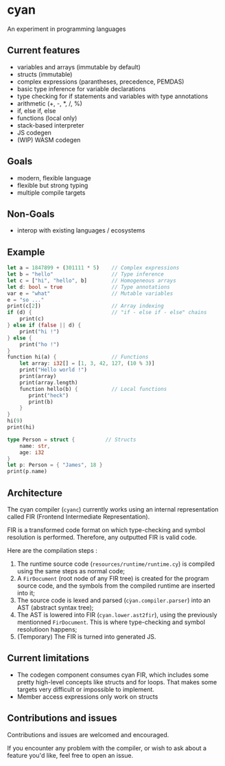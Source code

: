 # cyan
An experiment in programming languages

## Current features

* variables and arrays (immutable by default)
* structs (immutable)
* complex expressions (parantheses, precedence, PEMDAS)
* basic type inference for variable declarations
* type checking for if statements and variables with type annotations
* arithmetic (+, -, \*, /, %)
* if, else if, else
* functions (local only)
* stack-based interpreter
* JS codegen
* (WIP) WASM codegen

## Goals

* modern, flexible language
* flexible but strong typing
* multiple compile targets

## Non-Goals

* interop with existing languages / ecosystems

## Example

```rust
let a = 1847899 + (301111 * 5)    // Complex expressions
let b = "hello"                   // Type inference
let c = ["hi", "hello", b]        // Homogeneous arrays
let d: bool = true                // Type annotations
var e = "what"                    // Mutable variables
e = "so ..."
print(c[2])                       // Array indexing
if (d) {                          // "if - else if - else" chains
    print(c)
} else if (false || d) {
    print("hi !")
} else {
    print("ho !")
}
function hi(a) {                  // Functions
    let array: i32[] = [1, 3, 42, 127, (10 % 3)]
    print("Hello world !")
    print(array)
    print(array.length)
    function hello(b) {           // Local functions
       print("heck")
       print(b)
    }
}
hi(9)
print(hi)

type Person = struct {          // Structs
    name: str,
    age: i32
}
let p: Person = { "James", 18 }
print(p.name)
```

## Architecture

The cyan compiler (`cyanc`) currently works using an internal representation called FIR (Frontend Intermediate Representation).

FIR is a transformed code format on which type-checking and symbol resolution is performed. Therefore, any outputted FIR is valid code.

Here are the compilation steps :

1. The runtime source code (`resources/runtime/runtime.cy`) is compiled using the same steps as normal code;
2. A `FirDocument` (root node of any FIR tree) is created for the program source code, and the symbols from the compiled runtime are inserted into it;
3. The source code is lexed and parsed (`cỳan.compiler.parser`) into an AST (abstract syntax tree);
4. The AST is lowered into FIR (`cyan.lower.ast2fir`), using the previously mentionned `FirDocument`. This is where type-checking and symbol resolutioon happens;
5. (Temporary) The FIR is turned into generated JS.

## Current limitations

* The codegen component consumes cyan FIR, which includes some pretty high-level concepts like structs and for loops. That makes some targets very difficult or impossible to implement.
* Member access expressions only work on structs

## Contributions and issues

Contributions and issues are welcomed and encouraged.

If you encounter any problem with the compiler, or wish to ask about a feature you'd like, feel free to open an issue. 
